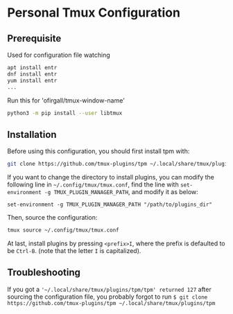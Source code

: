 # Personal Tmux Configuration

## Prerequisite

Used for configuration file watching
```bash
apt install entr
dnf install entr
yum install entr
...
```
Run this for 'ofirgall/tmux-window-name'
```sh
python3 -m pip install --user libtmux
```

## Installation

Before using this configuration, you should first install tpm with:
```bash
git clone https://github.com/tmux-plugins/tpm ~/.local/share/tmux/plugins/tpm
```
If you want to change the directory to install plugins, you can modify the following line in
`~/.config/tmux/tmux.conf`, find the line with `set-environment -g TMUX_PLUGIN_MANAGER_PATH`,
and modify it as below:
```tmux
set-environment -g TMUX_PLUGIN_MANAGER_PATH "/path/to/plugins_dir"
```
Then, source the configuration:
```bash
tmux source ~/.config/tmux/tmux.conf
```
At last, install plugins by pressing `<prefix>I`, where the prefix is defaulted to be `Ctrl-B`.
(note that the letter `I` is capitalized).


## Troubleshooting

If you got a `'~/.local/share/tmux/plugins/tpm/tpm' returned 127` after sourcing the configuration file, you
probably forgot to run `$ git clone https://github.com/tmux-plugins/tpm ~/.local/share/tmux/plugins/tpm`
